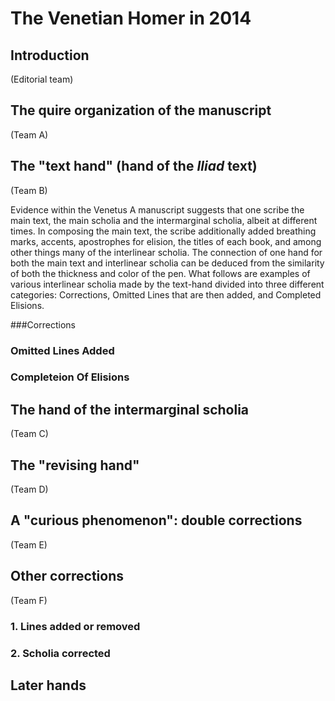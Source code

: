 # The Venetian Homer in 2014 #

## Introduction

(Editorial team)

## The quire organization of the manuscript ##

(Team A)

## The "text hand" (hand of the *Iliad* text) ##

(Team B)

Evidence within the Venetus A manuscript suggests that one scribe the main text, the main scholia and the intermarginal scholia, albeit at different times. In composing the main text, the scribe additionally added breathing marks, accents, apostrophes for elision, the titles of each book, and among other things many of the interlinear scholia. The connection of one hand for both the main text and interlinear scholia can be deduced from the similarity of both the thickness and color of the pen. What follows are examples of various interlinear scholia made by the text-hand divided into three different categories: Corrections, Omitted Lines that are then added, and Completed Elisions. 

###Corrections

### Omitted Lines Added

### Completeion Of Elisions

[correction1img]: urn:cite:hmt:vaimg.VA030RN-0031@0.1632,0.4303,0.0302,0.0235

## The hand of the intermarginal scholia ##


(Team C)


## The "revising hand" ##

(Team D)


## A "curious phenomenon":  double corrections ##


(Team E)


## Other corrections ##

(Team F)

### 1. Lines added or removed ###

### 2. Scholia corrected ###


## Later hands ##





